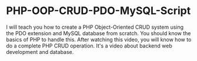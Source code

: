 # PHP-OOP-CRUD-PDO-MySQL-Script
I will teach you how to create a PHP Object-Oriented CRUD system using the PDO extension and MySQL database from scratch. You should know the basics of PHP to handle this. After watching this video, you will know how to do a complete PHP CRUD operation. It's a video about backend web development and database.
